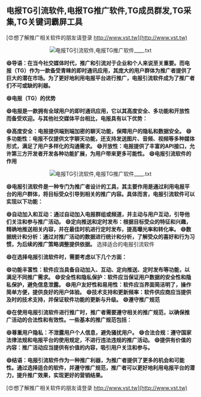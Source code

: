 ## **电报TG引流软件,电报TG推广软件,TG成员群发,TG采集,TG关键词霸屏工具**

[😍想了解推广相关软件的朋友请登录 http://www.vst.tw](http://www.vst.tw)

 <center><img src="https://vst.tw/MP4/tuiguang/png/1.png" alt="电报TG引流软件,电报TG推广软件____.txt"></center>

**😄导语：在当今社交媒体时代，推广和引流对于企业和个人来说至关重要。而电报（TG）作为一款备受青睐的即时通讯应用，其庞大的用户群体为推广者提供了巨大的潜在市场。为了更好地利用电报平台进行推广，电报引流软件成为了推广者们不可或缺的利器。**

**😄电报（TG）的优势**

**😄电报是一款拥有全球用户的即时通讯应用，它以其高度安全、多功能和开放性而备受欢迎。与其他社交媒体平台相比，电报具有以下优势：**

**😄高度安全：电报提供端到端加密的聊天功能，保障用户的隐私和数据安全。**
**😄多功能性：电报不仅提供文字聊天功能，还支持发送图片、音频、视频等多种媒体形式，满足了用户多样化的沟通需求。**
**😄开放性：电报提供了丰富的API接口，允许第三方开发者开发各种功能扩展，为用户带来更多可能性。**
**😄电报引流软件的作用**

 <center><img src="https://vst.tw/MP4/tuiguang/png/4.png" alt="电报TG引流软件,电报TG推广软件____.txt"></center>

**😄电报引流软件是一种专门为推广者设计的工具，其主要作用是通过利用电报平台的用户群体，将目标受众引导到相关的推广内容。具体而言，电报引流软件可以实现以下功能：**

**😄自动加入和互动：通过自动加入电报群组或频道，并主动与用户互动，引导他们关注和参与推广活动。**
**😄定向推送和定时发布：根据目标受众的特征和兴趣，精确地推送相关内容，并在最佳时机进行定时发布，提高曝光率和转化率。**
**😄数据统计和分析：通过对推广活动的数据进行统计和分析，了解受众的喜好和行为习惯，为后续的推广策略调整提供依据。**
选择适合的电报引流软件

**😄在选择电报引流软件时，需要考虑以下几个方面：**

**😄功能丰富性：软件应当具备自动加入、互动、定向推送、定时发布等功能，以满足不同推广需求。**
**😄安全性和隐私保护：软件应当保证用户数据的安全性和隐私保护，避免信息泄露。**
**😄用户友好性和易用性：软件应当界面简洁明了，操作简单方便，提供良好的用户体验。**
**😄技术支持和更新频率：软件供应商应当提供及时的技术支持，并保证软件功能的更新与升级。**
**😄遵守推广规范**

**😄在使用电报引流软件进行推广时，推广者需要遵守相关的推广规范，以确保推广活动的合法性和有效性。一些基本的推广规范包括：**

**😄尊重用户隐私：不泄露用户个人信息，避免骚扰用户。**
**😄合法合规：遵守国家法律法规和电报平台的使用规定，不进行违法违规的推广活动。**
**😄提供有价值的内容：推广活动应当提供有价值的内容，吸引用户关注和参与。**

**😄结语：电报引流软件作为一种推广利器，为推广者提供了更多的机会和可能性。通过选择适合的软件，并遵守推广规范，推广者可以更好地利用电报平台的潜力，提升推广效果，实现更好的营销结果。**

[😍想了解推广相关软件的朋友请登录 http://www.vst.tw](http://www.vst.tw)



